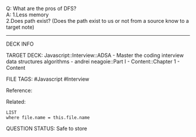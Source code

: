 Q: What are the pros of DFS?  
A: 1.Less memory  
2.Does path exist? (Does the path exist to us or not from a source know to a target note)
<!--ID: 1693659888781-->

---

DECK INFO

TARGET DECK: Javascript::Interview::ADSA - Master the coding interview data structures algorithms - andrei neagoie::Part I - Content::Chapter 1 - Content

FILE TAGS: #Javascript #Interview

Reference:

Related:

```dataview
LIST
where file.name = this.file.name
```


QUESTION STATUS: Safe to store